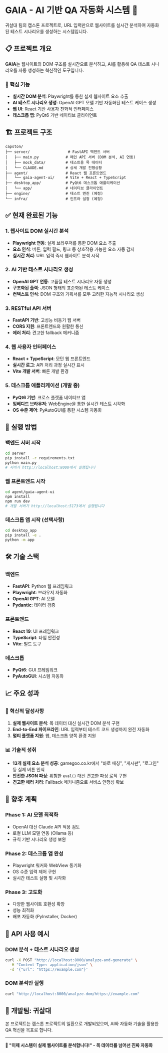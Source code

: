 # GAIA - AI 기반 QA 자동화 시스템 🚀

귀살대 팀의 캡스톤 프로젝트로, URL 입력만으로 웹사이트를 실시간 분석하여 자동화된 테스트 시나리오를 생성하는 시스템입니다.

## 📋 프로젝트 개요

**GAIA**는 웹사이트의 DOM 구조를 실시간으로 분석하고, AI를 활용해 QA 테스트 시나리오를 자동 생성하는 혁신적인 도구입니다.

### 🎯 핵심 기능
- **실시간 DOM 분석**: Playwright를 통한 실제 웹사이트 요소 추출
- **AI 테스트 시나리오 생성**: OpenAI GPT 모델 기반 자동화된 테스트 케이스 생성
- **웹 UI**: React 기반 사용자 친화적 인터페이스
- **데스크톱 앱**: PyQt6 기반 네이티브 클라이언트

## 🏗️ 프로젝트 구조

```
capston/
├── server/                 # FastAPI 백엔드 서버
│   ├── main.py            # 메인 API 서버 (DOM 분석, AI 연동)
│   ├── mock_data/         # 테스트용 목 데이터
│   └── CLAUDE.md          # 상세 개발 진행상황
├── agent/                 # React 웹 프론트엔드
│   └── gaia-agent-ui/     # Vite + React + TypeScript
├── desktop_app/           # PyQt6 데스크톱 애플리케이션
│   └── app/               # 네이티브 클라이언트
├── engine/                # 테스트 엔진 (예정)
└── infra/                 # 인프라 설정 (예정)
```

## ✅ 현재 완료된 기능

### 1. 웹사이트 DOM 실시간 분석
- **Playwright 연동**: 실제 브라우저를 통한 DOM 요소 추출
- **요소 인식**: 버튼, 입력 필드, 링크 등 상호작용 가능한 요소 자동 감지
- **실시간 처리**: URL 입력 즉시 웹사이트 분석 시작

### 2. AI 기반 테스트 시나리오 생성
- **OpenAI GPT 연동**: 고품질 테스트 시나리오 자동 생성
- **구조화된 출력**: JSON 형태의 표준화된 테스트 케이스
- **컨텍스트 인식**: DOM 구조와 기획서를 모두 고려한 지능적 시나리오 생성

### 3. RESTful API 서버
- **FastAPI 기반**: 고성능 비동기 웹 서버
- **CORS 지원**: 프론트엔드와 원활한 통신
- **에러 처리**: 견고한 fallback 메커니즘

### 4. 웹 사용자 인터페이스
- **React + TypeScript**: 모던 웹 프론트엔드
- **실시간 로그**: API 처리 과정 실시간 표시
- **Vite 개발 서버**: 빠른 개발 환경

### 5. 데스크톱 애플리케이션 (개발 중)
- **PyQt6 기반**: 크로스 플랫폼 네이티브 앱
- **임베디드 브라우저**: WebEngine을 통한 실시간 테스트 시각화
- **OS 수준 제어**: PyAutoGUI를 통한 시스템 자동화

## 🚀 실행 방법

### 백엔드 서버 시작
```bash
cd server
pip install -r requirements.txt
python main.py
# 서버가 http://localhost:8000에서 실행됩니다
```

### 웹 프론트엔드 시작
```bash
cd agent/gaia-agent-ui
npm install
npm run dev
# 개발 서버가 http://localhost:5173에서 실행됩니다
```

### 데스크톱 앱 시작 (선택사항)
```bash
cd desktop_app
pip install -e .
python -m app
```

## 🛠️ 기술 스택

### 백엔드
- **FastAPI**: Python 웹 프레임워크
- **Playwright**: 브라우저 자동화
- **OpenAI GPT**: AI 모델
- **Pydantic**: 데이터 검증

### 프론트엔드
- **React 19**: UI 프레임워크
- **TypeScript**: 타입 안전성
- **Vite**: 빌드 도구

### 데스크톱
- **PyQt6**: GUI 프레임워크
- **PyAutoGUI**: 시스템 자동화

## 📈 주요 성과

### 🎯 혁신적 달성사항
1. **실제 웹사이트 분석**: 목 데이터 대신 실시간 DOM 분석 구현
2. **End-to-End 파이프라인**: URL 입력부터 테스트 코드 생성까지 완전 자동화
3. **멀티 플랫폼 지원**: 웹, 데스크톱 양쪽 환경 지원

### 📊 기술적 성취
- **13개 실제 요소 분석 성공**: gamegoo.co.kr에서 "바로 매칭", "게시판", "로그인" 등 실제 버튼 인식
- **안전한 JSON 파싱**: 위험한 `eval()` 대신 견고한 파싱 로직 구현
- **견고한 에러 처리**: Fallback 메커니즘으로 서비스 안정성 확보

## 🔮 향후 계획

### Phase 1: AI 모델 최적화
- OpenAI 대신 Claude API 적용 검토
- 로컬 LLM 모델 연동 (Ollama 등)
- 규칙 기반 시나리오 생성 보완

### Phase 2: 데스크톱 앱 완성
- Playwright 워커와 WebView 동기화
- OS 수준 입력 제어 구현
- 실시간 테스트 실행 및 시각화

### Phase 3: 고도화
- 다양한 웹사이트 호환성 확장
- 성능 최적화
- 배포 자동화 (PyInstaller, Docker)

## 🔧 API 사용 예시

### DOM 분석 + 테스트 시나리오 생성
```bash
curl -X POST "http://localhost:8000/analyze-and-generate" \
  -H "Content-Type: application/json" \
  -d '{"url": "https://example.com"}'
```

### DOM 분석만 실행
```bash
curl "http://localhost:8000/analyze-dom/https://example.com"
```

## 👥 개발팀: 귀살대

본 프로젝트는 캡스톤 프로젝트의 일환으로 개발되었으며, AI와 자동화 기술을 활용한 QA 혁신을 목표로 합니다.

---

**🚀 "이제 시스템이 실제 웹사이트를 분석합니다!" - 목 데이터를 넘어선 진짜 자동화**